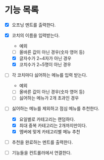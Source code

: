 # 기능 목록

- [x] 오프닝 멘트를 출력한다.
- [x] 코치의 이름을 입력받는다.

  - 예외
  - [ ] 올바른 값이 아닌 경우(숫자 영어 등)
  - [x] 글자수가 2~4자가 아닌 경우
  - [x] 코치수가 2~5명이 아닌 경우

- [ ] 각 코치마다 싫어하는 메뉴를 입력 받는다.

  - 예외
  - [ ] 올바른 값이 아닌 경우(숫자 영어 등)
  - [ ] 싫어하는 메뉴가 2개 초과인 경우

- [ ] 싫어하는 메뉴를 제외하고 점심 메뉴를 추천한다.

  - [x] 요일벌로 카테고리는 랜덤하다.
  - [x] 최대 중복 카테고리는 2개까지만이다.
  - [x] 멤버에 맞게 카테고리별 메뉴 추천

- [ ] 추천을 완료하는 멘트를 출력한다.

- [ ] 기능들을 컨트롤러에서 연결한다.
